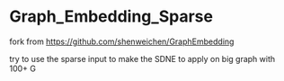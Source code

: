 # Graph_Embedding_Sparse
fork from https://github.com/shenweichen/GraphEmbedding

try to use the sparse input to make the SDNE to apply on big graph with 100+ G 

